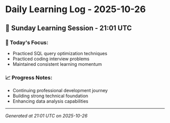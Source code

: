 # Daily Learning Log - 2025-10-26

## 📅 Sunday Learning Session - 21:01 UTC

### 🎯 Today's Focus:
- Practiced SQL query optimization techniques
- Practiced coding interview problems
- Maintained consistent learning momentum

### 📈 Progress Notes:
- Continuing professional development journey
- Building strong technical foundation
- Enhancing data analysis capabilities

---
*Generated at 21:01 UTC on 2025-10-26*
